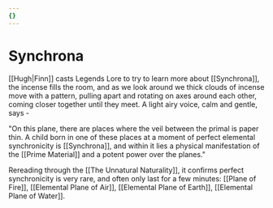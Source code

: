 ```yaml
---
{}
---
```

# Synchrona

[[Hugh|Finn]] casts Legends Lore to try to learn more about [[Synchrona]], the incense fills the room, and as we look around we thick clouds of incense move with a pattern, pulling apart and rotating on axes around each other, coming closer together until they meet. A light airy voice, calm and gentle, says -

"On this plane, there are places where the veil between the primal is paper thin. A child born in one of these places at a moment of perfect elemental synchronicity is [[Synchrona]], and within it lies a physical manifestation of the [[Prime Material]] and a potent power over the planes."

Rereading through the [[The Unnatural Naturality]], it confirms perfect synchronicity is very rare, and often only last for a few minutes: [[Plane of Fire]], [[Elemental Plane of Air]], [[Elemental Plane of Earth]], [[Elemental Plane of Water]]. 
